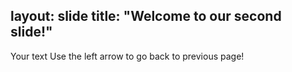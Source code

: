 layout: slide
title: "Welcome to our second slide!"
---
Your text
Use the left arrow to go back to previous page!

